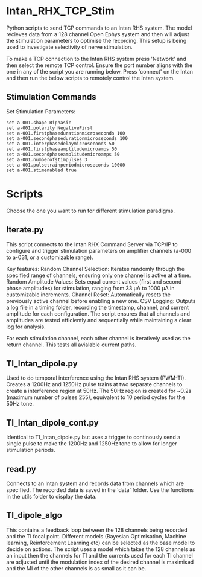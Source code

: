 # Intan_RHX_TCP_Stim
Python scripts to send TCP commands to an Intan RHS system. 
The model recieves data from a 128 channel Open Ephys system and then will adjust the stimulation parameters to optimise the recording. 
This setup is being used to investigate selectivity of nerve stimulation. 

To make a TCP connection to the Intan RHS system press 'Network' and then select the remote TCP control. Ensure the port number aligns with the one in any of the script you are running below. Press 'connect' on the Intan and then run the below scripts to remotely control the Intan system. 

## Stimulation Commands

Set Stimulation Parameters:

    set a-001.shape Biphasic
    set a-001.polarity NegativeFirst
    set a-001.firstphasedurationmicroseconds 100
    set a-001.secondphasedurationmicroseconds 100
    set a-001.interphasedelaymicroseconds 50
    set a-001.firstphaseamplitudemicroamps 50
    set a-001.secondphaseamplitudemicroamps 50
    set a-001.numberofstimpulses 3
    set a-001.pulsetrainperiodmicroseconds 10000
    set a-001.stimenabled true

# Scripts
Choose the one you want to run for different stimulation paradigms. 

## Iterate.py
This script connects to the Intan RHX Command Server via TCP/IP to configure and trigger stimulation parameters on amplifier channels (a-000 to a-031, or a customizable range).

Key features:
    Random Channel Selection: Iterates randomly through the specified range of channels, ensuring only one channel is active at a time.
    Random Amplitude Values: Sets equal current values (first and second phase amplitudes) for stimulation, ranging from 33 µA to 1000 µA in customizable increments.
Channel Reset: 
    Automatically resets the previously active channel before enabling a new one.
CSV Logging: 
    Outputs a log file in a timing folder, recording the timestamp, channel, and current amplitude for each configuration.
    The script ensures that all channels and amplitudes are tested efficiently and sequentially while maintaining a clear log for analysis.

For each stimulation channel, each other channel is iteratively used as the return channel. This tests all avialable current paths. 

## TI_Intan_dipole.py
Used to do temporal interference using the Intan RHS system (PWM-TI). Creates a 1200Hz and 1250Hz pulse trains at two separate channels to create a interference region at 50Hz. The 50Hz region is created for ~0.2s (maximum number of pulses 255), equivalent to 10 period cycles for the 50Hz tone. 

## TI_Intan_dipole_cont.py
Identical to TI_Intan_dipole.py but uses a trigger to continously send a single pulse to make the 1200Hz and 1250Hz tone to allow for longer stimulation periods. 

## read.py
Connects to an Intan system and records data from channels which are specified. The recorded data is saved in the 'data' folder. Use the functions in the utils folder to display the data.  

## TI_dipole_algo
This contains a feedback loop between the 128 channels being recorded and the TI focal point. 
Different models (Bayesian Optimisation, Machine learning, Reinforcement Learning etc) can be selected as the base model to decide on actions.
The script uses a model which takes the 128 channels as an input then the channels for TI and the currents used for each TI channel are adjusted until the modulation index of the desired channel is maximised and the MI of the other channels is as small as it can be. 
